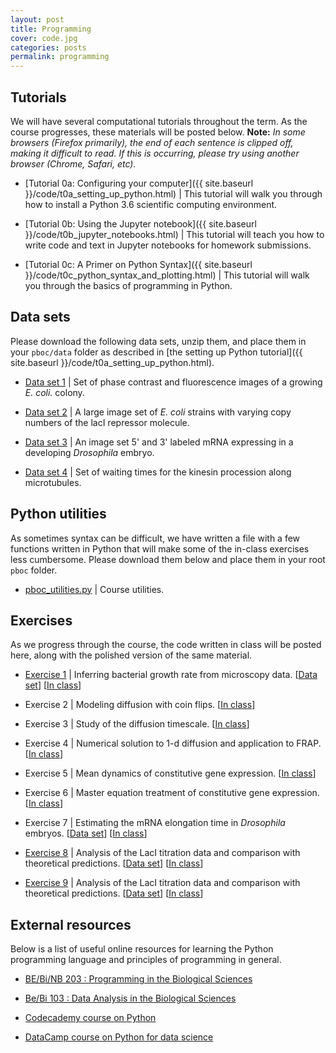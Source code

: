 ```yaml
---
layout: post
title: Programming
cover: code.jpg
categories: posts
permalink: programming
---
```


## Tutorials
We will have several computational tutorials throughout the term. As the course
progresses, these materials will be posted below. **Note:** *In some browsers (Firefox primarily), the end of each sentence is clipped off, making it difficult to read. If this is occurring, please try using another browser (Chrome, Safari, etc).*

* [Tutorial 0a: Configuring your computer]({{ site.baseurl }}/code/t0a_setting_up_python.html) \| This tutorial will walk you through how to install a Python 3.6 scientific computing environment.

* [Tutorial 0b: Using the Jupyter notebook]({{ site.baseurl }}/code/t0b_jupyter_notebooks.html) \| This tutorial will teach you how to write code and text in Jupyter notebooks for homework submissions.

* [Tutorial 0c: A Primer on Python Syntax]({{ site.baseurl }}/code/t0c_python_syntax_and_plotting.html) \| This tutorial will walk you through the basics of programming in Python.

## Data sets
Please download the following data sets, unzip them, and place them in your `pboc/data` folder as described in [the setting up Python tutorial]({{ site.baseurl }}/code/t0a_setting_up_python.html).

* [Data set 1](http://rpdata.caltech.edu/courses/course_data/ecoli_growth.zip) \| Set of phase contrast and fluorescence images of a growing *E. coli.* colony.

* [Data set 2](http://rpdata.caltech.edu/courses/course_data/lacI_titration.zip) \| A large image set of *E. coli* strains with varying copy numbers of the lacI repressor molecule.

* [Data set 3](http://rpdata.caltech.edu/courses/course_data/ms2_elongation.zip) \| An image set 5' and 3' labeled mRNA expressing in a developing *Drosophila* embryo.

* [Data set 4](http://rpdata.caltech.edu/courses/course_data/yildiz_step_times.csv) \| Set of waiting times for the kinesin procession along microtubules.

## Python utilities
As sometimes syntax can be difficult, we have written a file with a few functions written in Python that will make some of the in-class exercises less cumbersome. Please download them below and place them in your root `pboc` folder.

* [pboc_utilities.py]({{site.baseurl}}/code/pboc_utilities.py) \| Course utilities.


## Exercises
As we progress through the course, the code written in class will be posted here, along with the polished version of the same material.

* [Exercise 1]({{site.baseurl}}/code/bacterial_growth.html) \| Inferring bacterial growth rate from microscopy data. \[[Data set](http://rpdata.caltech.edu/courses/course_data/ecoli_growth.zip)\] \[[In class]({{site.baseurl}}/code/bacterial_growth_in_class.html)\]

* Exercise 2 \| Modeling diffusion with coin flips. \[[In class]({{site.baseurl}}/code/diffusion_via_coin_flips_in_class.html)\]

* Exercise 3 \| Study of the diffusion timescale. \[[In class]({{site.baseurl}}/code/diffusion_timescale_in_class.html)\]

* Exercise 4 \| Numerical solution to 1-d diffusion and application to FRAP. \[[In class]({{site.baseurl}}/code/diffusion_1d_and_FRAP_in_class.html)\]

* Exercise 5 \| Mean dynamics of constitutive gene expression. \[[In class]({{site.baseurl}}/code/constitutive_expression_in_class.html)\]

* Exercise 6 \| Master equation treatment of constitutive gene expression. \[[In class]({{site.baseurl}}/code/gene_expression_master_equation_approach_in_class.html)\]

* Exercise 7 \| Estimating the mRNA elongation time in *Drosophila* embryos. \[[Data set](http://rpdata.caltech.edu/courses/course_data/ms2_elongation.zip)\] \[[In class]({{site.baseurl}}/code/fly_elongation_rate_in_class.html)\]

* [Exercise 8]({{site.baseurl}}/code/laci_titration.html) \| Analysis of the LacI titration data and comparison with theoretical predictions. \[[Data set](http://rpdata.caltech.edu/courses/course_data/lacI_titration.zip)\] \[[In class]({{site.baseurl}}/code/laci_titration_in_class.html)\]

* [Exercise 9]({{site.baseurl}}/code/kinesin_walking.ipynb.html) \| Analysis of the LacI titration data and comparison with theoretical predictions. \[[Data set](http://rpdata.caltech.edu/courses/course_data/yildiz_step_times.csv)\] \[[In class]({{site.baseurl}}/code/kinesin_walking_in_class.ipynb.html)\]


## External resources
Below is a list of useful online resources for learning the Python programming language and principles of programming in general.

* [BE/Bi/NB 203 : Programming in the Biological Sciences](http://justinbois.github.io/bootcamp/2017/)

* [Be/Bi 103 : Data Analysis in the Biological Sciences](http://www.bebi103.caltech.edu)

* [Codecademy course on Python](https://www.codecademy.com/learn/python)

* [DataCamp course on Python for data science](https://www.datacamp.com/courses/intro-to-python-for-data-science)
